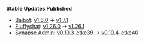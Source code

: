 **Stable Updates Published**

* [Baibot](https://github.com/etkecc/baibot): [v1.6.0](https://github.com/etkecc/baibot/releases/tag/v1.6.0) -> [v1.7.1](https://github.com/etkecc/baibot/releases/tag/v1.7.1)
* [Fluffychat](https://github.com/krille-chan/fluffychat): [v1.26.0](https://github.com/krille-chan/fluffychat/releases/tag/v1.26.0) -> [v1.26.1](https://github.com/krille-chan/fluffychat/releases/tag/v1.26.1)
* [Synapse Admin](https://github.com/etkecc/synapse-admin): [v0.10.3-etke39](https://github.com/etkecc/synapse-admin/releases/tag/v0.10.3-etke39) -> [v0.10.4-etke40](https://github.com/etkecc/synapse-admin/releases/tag/v0.10.4-etke40)
